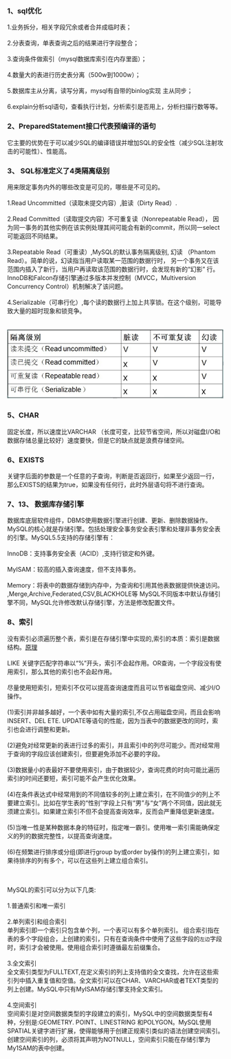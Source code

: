 ### 1、sql优化
1.业务拆分，相关字段冗余或者合并成临时表；
<br><br>2.分表查询，单表查询之后的结果进行字段整合；
<br><br>3.查询条件做索引（mysql数据库索引在内存里面）；
<br><br>4.数量大的表进行历史表分离（500w到1000w）；
<br><br>5.数据库主从分离，读写分离，mysql有自带的binlog实现 主从同步；
<br><br>6.explain分析sql语句，查看执行计划，分析索引是否用上，分析扫描行数等等。
### 2、PreparedStatement接口代表预编译的语句
它主要的优势在于可以减少SQL的编译错误并增加SQL的安全性（减少SQL注射攻击的可能性）、性能高。
### 3、 SQL标准定义了4类隔离级别
用来限定事务内外的哪些改变是可见的，哪些是不可见的。
<br><br>1.Read Uncommitted（读取未提交内容）,脏读（Dirty Read）.
<br><br>2.Read Committed（读取提交内容）不可重复读（Nonrepeatable Read），
因为同一事务的其他实例在该实例处理其间可能会有新的commit，所以同一select可能返回不同结果。
<br><br>3.Repeatable Read（可重读）,MySQL的默认事务隔离级别,
幻读 （Phantom Read）。简单的说，幻读指当用户读取某一范围的数据行时，
另一个事务又在该范围内插入了新行，当用户再读取该范围的数据行时，会发现有新的“幻影” 行。
InnoDB和Falcon存储引擎通过多版本并发控制（MVCC，Multiversion Concurrency Control）机制解决了该问题。
<br><br>4.Serializable（可串行化）,每个读的数据行上加上共享锁。在这个级别，可能导致大量的超时现象和锁竞争。
<br><br><br>![四种隔离级别](https://github.com/gaoyuanyuan2/notes/blob/master/img/1.jpg) 
### 5、CHAR
固定长度，所以速度比VARCHAR
（长度可变，比较节省空间，所以对磁盘I/O和数据存储总量比较好）速度要快，但是它的缺点就是浪费存储空间。
### 6、EXISTS
关键字后面的参数是一个任意的子查询，判断是否返回行，如果至少返回一行，
那么EXISTS的结果为true，如果没有任何行，此时外层语句将不进行查询。
### 7、13、	数据库存储引擎
数据库底层软件组件，DBMS使用数据引擎进行创建、更新、删除数据操作。MySQL的核心就是存储引擎。包括处理安全事务安全表引擎和处理非事务安全表的引擎。MySQL5.5支持的存储引擎有：
<br><br>InnoDB：支持事务安全表（ACID）,支持行锁定和外键。
<br><br>MyISAM：较高的插入查询速度，但不支持事务。
<br><br>Memory：将表中的数据存储到内存中，为查询和引用其他表数据提供快速访问。
,Merge,Archive,Federated,CSV,BLACKHOLE等
MySQL不同版本中默认存储引擎不同，MySQL允许修改默认存储引擎，方法是修改配置文件。
### 8、索引
没有索引必须遍历整个表，索引是在存储引擎中实现的,索引的本质：索引是数据结构。[原理](https://blog.csdn.net/debug_zhang/article/details/52168552)
<br><br>LIKE 关键字匹配字符串以“%”开头，索引不会起作用。OR查询，一个字段没有使用索引，那么其他的索引也不会起作用。
<br><br>尽量使用短索引，短索引不仅可以提高查询速度而且可以节省磁盘空间、减少I/O操作。
<br><br>
  (1)索引并非越多越好，一个表中如有大量的索引,不仅占用磁盘空间，而且会影响INSERT、DEL ETE. UPDATE等语句的性能，因为当表中的数据更改的同时，索引也会进行调整和更新。
  <br><br>(2)避免对经常更新的表进行过多的索引，并且索引中的列尽可能少。而对经常用于查询的字段应该创建索引，但要避免添加不必要的字段。
  <br><br>(3)数据量小的表最好不要使用索引，由于数据较少，查询花费的时向可能比遍历索引的时间还要短，索引可能不会产生优化效果。
  <br><br>(4)在条件表达式中经常用到的不同值较多的列上建立索引，在不同值少的列上不要建立索引。比如在学生表的“性别”字段上只有“男”与“女”两个不同值，因此就无须建立索引。如果建立索引不但不会提高查询效率，反而会严重降低更新速度。
  <br><br>(5)当唯一性是某种数据本身的特征时，指定唯一霸引。使用唯一索引需能确保定义的列的数据完整性，以提高查询速度。
  <br><br>(6)在频繁进行排序或分组(即进行group by或order by操作)的列上建立索引，如果待排序的列有多个，可以在这些列上建立组合索引。
  
  <br><br> MySQL的索引可以分为以下几类:
  <br><br>1.普通索引和唯一索引
  <br><br>2.单列索引和组合索引
  <br>单列索引即一个索引只包含单个列，一个表可以有多个单列索引。
  组合索引指在表的多个字段组合，上创建的索引，只有在查询条件中使用了这些字段的`左边`字段时，索引才会被使用。使用组合索引时遵循最左前缀集合。
  <br><br>3.全文索引
  <br>全文索引类型为FULLTEXT,在定义索引的列上支持值的全文查找，允许在这些索引列中插入重复值和空值。全文索引可以在CHAR、VARCHAR或者TEXT类型的列上创建。MySQL中只有MyISAM存储引擎支持全文索引。
  <br><br>4.空间索引
  <br>空间索引是对空间数据类型的字段建立的索引，MySQL中的空间数据类型有4种，分别是:GEOMETRY. POINT、LINESTRING 和POLYGON。MySQL使用SPATIAL关键字进行扩展，使得能够用于创建正规索引类似的语法创建空间索引。创建空间索引的列，必须将其声明为NOTNULL，空间索引只能在存储引擎为My1SAM的表中创建。




